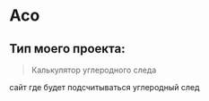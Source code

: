 # Aco
## Тип моего проекта:
> Калькулятор углеродного следа
> 
сайт где будет подсчитываться углеродный след
> 
